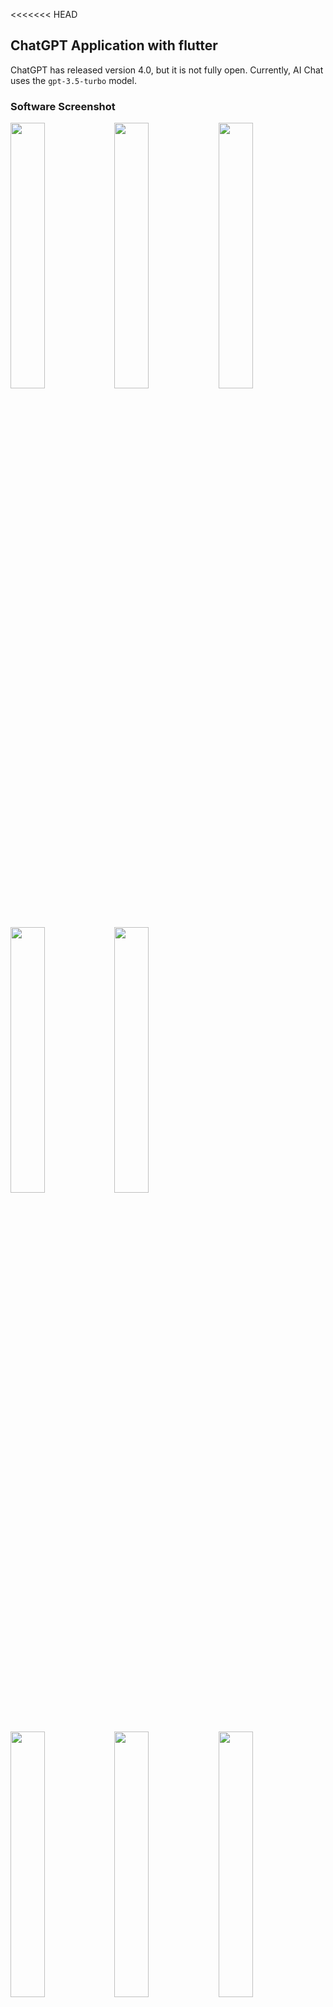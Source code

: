 <<<<<<< HEAD
## ChatGPT Application with flutter

ChatGPT has released version 4.0, but it is not fully open. Currently, AI Chat uses the `gpt-3.5-turbo` model.

### Software Screenshot

<div align=left>
<img src="./docs/1.jpeg" width="33%" /><img src="./docs/2.jpeg" width="33%" /><img src="./docs/2_1.jpeg" width="33%" />
</div>

<div align=left>
<img src="./docs/3.jpeg" width="33%" /><img src="./docs/3_1.jpeg" width="33%" />
</div>

<div align=left>
<img src="./docs/4.jpeg" width="33%" /><img src="./docs/5.jpeg" width="33%" /><img src="./docs/6.jpeg" width="33%" />
</div>


<img src="https://github.com/Khushal747/chatgpt_application/assets/105562767/0606360c-e3ee-4634-8916-75f93605bd91" alt="chatGpt_gif" width="33%" height="20%">

![chatGpt_gif](https://github.com/Khushal747/chatgpt_application/assets/105562767/0606360c-e3ee-4634-8916-75f93605bd91)
